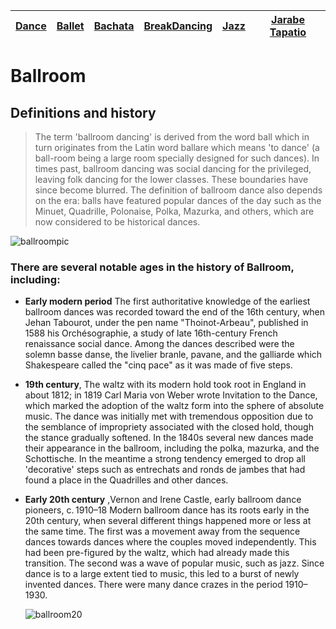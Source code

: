| [Dance](dance.md)    | [Ballet](ballet.md)   | [Bachata](bachata.md) | [BreakDancing](breakdancing.md) | [Jazz](jazz.md)    | [Jarabe Tapatio](jarabeTapatio.md)  |
| -------- |-------| -----| -------- |-------| -----|

# Ballroom

## Definitions and history
> The term 'ballroom dancing' is derived from the word ball which in turn originates from the Latin word ballare which means 'to dance' (a ball-room being a large room specially designed for such dances). In times past, ballroom dancing was social dancing for the privileged, leaving folk dancing for the lower classes. These boundaries have since become blurred. The definition of ballroom dance also depends on the era: balls have featured popular dances of the day such as the Minuet, Quadrille, Polonaise, Polka, Mazurka, and others, which are now considered to be historical dances.

![ballroompic](ballroom1.jpg)


### There are several notable ages in the history of Ballroom, including:

- **Early modern period** The first authoritative knowledge of the earliest ballroom dances was recorded toward the end of the 16th century, when Jehan Tabourot, under the pen name "Thoinot-Arbeau", published in 1588 his Orchésographie, a study of late 16th-century French renaissance social dance. Among the dances described were the solemn basse danse, the livelier branle, pavane, and the galliarde which Shakespeare called the "cinq pace" as it was made of five steps.

- **19th century**, The waltz with its modern hold took root in England in about 1812; in 1819 Carl Maria von Weber wrote Invitation to the Dance, which marked the adoption of the waltz form into the sphere of absolute music. The dance was initially met with tremendous opposition due to the semblance of impropriety associated with the closed hold, though the stance gradually softened. In the 1840s several new dances made their appearance in the ballroom, including the polka, mazurka, and the Schottische. In the meantime a strong tendency emerged to drop all 'decorative' steps such as entrechats and ronds de jambes that had found a place in the Quadrilles and other dances.

- **Early 20th century** ,Vernon and Irene Castle, early ballroom dance pioneers, c. 1910–18 Modern ballroom dance has its roots early in the 20th century, when several different things happened more or less at the same time. The first was a movement away from the sequence dances towards dances where the couples moved independently. This had been pre-figured by the waltz, which had already made this transition. The second was a wave of popular music, such as jazz. Since dance is to a large extent tied to music, this led to a burst of newly invented dances. There were many dance crazes in the period 1910–1930.

    ![ballroom20](ballroom20.jpg)
